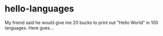 hello-languages
===============

My friend said he would give me 20 bucks to print out "Hello World" in 100 languages. Here goes...
